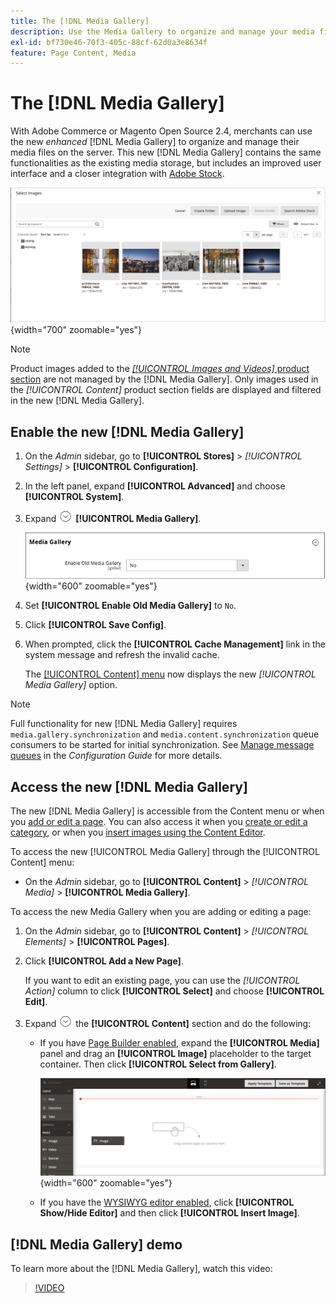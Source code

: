 ```yaml
---
title: The [!DNL Media Gallery]
description: Use the Media Gallery to organize and manage your media files on the server.
exl-id: bf730e46-70f3-405c-88cf-62d0a3e8634f
feature: Page Content, Media
---
```

# The [!DNL Media Gallery]

With Adobe Commerce or Magento Open Source 2.4, merchants can use the new _enhanced_ [!DNL Media Gallery] to organize and manage their media files on the server. This new [!DNL Media Gallery] contains the same functionalities as the existing media storage, but includes an improved user interface and a closer integration with [Adobe Stock][adobe-stock].

![Images displayed in the Media Gallery grid](./assets/media-gallery-grid.png){width="700" zoomable="yes"}

>[!NOTE]
>
>Product images added to the [_[!UICONTROL Images and Videos]_ product section](../catalog/product-image.md#upload-an-image) are not managed by the [!DNL Media Gallery]. Only images used in the _[!UICONTROL Content]_ product section fields are displayed and filtered in the new [!DNL Media Gallery].

## Enable the new [!DNL Media Gallery]

1. On the _Admin_ sidebar, go to **[!UICONTROL Stores]** > _[!UICONTROL Settings]_ > **[!UICONTROL Configuration]**.

1. In the left panel, expand **[!UICONTROL Advanced]** and choose **[!UICONTROL System]**.

1. Expand ![Expansion selector](../assets/icon-display-expand.png) **[!UICONTROL Media Gallery]**.

   ![Advanced configuration - [!DNL Media Gallery]](./assets/system-media-gallery.png){width="600" zoomable="yes"}

1. Set **[!UICONTROL Enable Old Media Gallery]** to `No`.

1. Click **[!UICONTROL Save Config]**.

1. When prompted, click the **[!UICONTROL Cache Management]** link in the system message and refresh the invalid cache.

   The [[!UICONTROL Content] menu](/help/content-design/content-menu.md) now displays the new _[!UICONTROL Media Gallery]_ option.

>[!NOTE]
>
>Full functionality for new [!DNL Media Gallery] requires `media.gallery.synchronization` and `media.content.synchronization` queue consumers to be started for initial synchronization. See [Manage message queues](https://experienceleague.adobe.com/docs/commerce-operations/configuration-guide/message-queues/manage-message-queues.html) in the _Configuration Guide_ for more details.

## Access the new [!DNL Media Gallery]

The new [!DNL Media Gallery] is accessible from the Content menu or when you [add or edit a page](/help/content-design/page-add.md). You can also access it when you [create or edit a category](/help/catalog/category-create.md), or when you [insert images using the Content Editor](/help/content-design/editor-insert-image.md).

To access the new [!UICONTROL Media Gallery] through the [!UICONTROL Content] menu:

- On the _Admin_ sidebar, go to **[!UICONTROL Content]** > _[!UICONTROL Media]_ > **[!UICONTROL Media Gallery]**.

To access the new Media Gallery when you are adding or editing a page:

1. On the _Admin_ sidebar, go to **[!UICONTROL Content]** > _[!UICONTROL Elements]_ > **[!UICONTROL Pages]**.

1. Click **[!UICONTROL Add a New Page]**.

   If you want to edit an existing page, you can use the _[!UICONTROL Action]_ column to click **[!UICONTROL Select]** and choose **[!UICONTROL Edit]**.

1. Expand ![Expansion selector](../assets/icon-display-expand.png) the **[!UICONTROL Content]** section and do the following:

   - If you have [Page Builder enabled](../page-builder/setup.md), expand the **[!UICONTROL Media]** panel and drag an **[!UICONTROL Image]** placeholder to the target container. Then click **[!UICONTROL Select from Gallery]**.

      ![Drag image to stage](./assets/pb-media-image-drag.png){width="600" zoomable="yes"}

   - If you have the [WYSIWYG editor enabled](/help/content-design/editor.md), click **[!UICONTROL Show/Hide Editor]** and then click **[!UICONTROL Insert Image]**.

## [!DNL Media Gallery] demo

To learn more about the [!DNL Media Gallery], watch this video:

>[!VIDEO](https://video.tv.adobe.com/v/343785?quality=12&learn=on)

[adobe-stock]: https://stock.adobe.com

